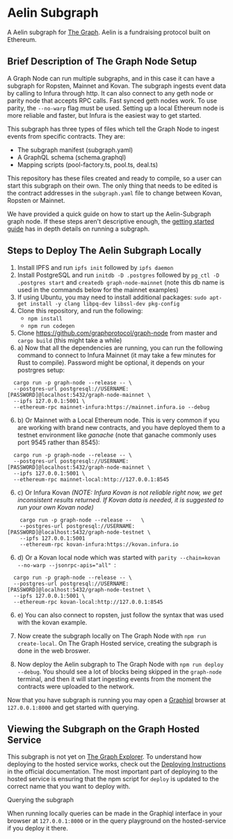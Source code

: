 # Aelin Subgraph

A Aelin subgraph for [The Graph](https://thegraph.com). Aelin is a fundraising protocol built on Ethereum.

## Brief Description of The Graph Node Setup

A Graph Node can run multiple subgraphs, and in this case it can have a subgraph for Ropsten, Mainnet and Kovan. The subgraph ingests event data by calling to Infura through http. It can also connect to any geth node or parity node that accepts RPC calls. Fast synced geth nodes work. To use parity, the `--no-warp` flag must be used. Setting up a local Ethereum node is more reliable and faster, but Infura is the easiest way to get started.

This subgraph has three types of files which tell the Graph Node to ingest events from specific contracts. They are:

- The subgraph manifest (subgraph.yaml)
- A GraphQL schema (schema.graphql)
- Mapping scripts (pool-factory.ts, pool.ts, deal.ts)

This repository has these files created and ready to compile, so a user can start this subgraph on their own. The only thing that needs to be edited is the contract addresses in the `subgraph.yaml` file to change between Kovan, Ropsten or Mainnet.

We have provided a quick guide on how to start up the Aelin-Subgraph graph node. If these steps aren't descriptive enough, the [getting started guide](https://github.com/graphprotocol/graph-node/blob/master/docs/getting-started.md) has in depth details on running a subgraph.

## Steps to Deploy The Aelin Subgraph Locally

1. Install IPFS and run `ipfs init` followed by `ipfs daemon`
2. Install PostgreSQL and run `initdb -D .postgres` followed by `pg_ctl -D .postgres start` and `createdb graph-node-mainnet` (note this db name is used in the commands below for the mainnet examples)
3. If using Ubuntu, you may need to install additional packages: `sudo apt-get install -y clang libpq-dev libssl-dev pkg-config`
4. Clone this repository, and run the following:
   - `npm install`
   - `npm run codegen`
5. Clone https://github.com/graphprotocol/graph-node from master and `cargo build` (this might take a while)
6. a) Now that all the dependencies are running, you can run the following command to connect to Infura Mainnet (it may take a few minutes for Rust to compile). Password might be optional, it depends on your postrgres setup:

```
  cargo run -p graph-node --release -- \
  --postgres-url postgresql://USERNAME:[PASSWORD]@localhost:5432/graph-node-mainnet \
  --ipfs 127.0.0.1:5001 \
  --ethereum-rpc mainnet-infura:https://mainnet.infura.io --debug
```

6. b) Or Mainnet with a Local Ethereum node. This is very common if you are working with brand new contracts, and you have deployed them to a testnet environment like _ganache_ (note that ganache commonly uses port 9545 rather than 8545):

```
  cargo run -p graph-node --release -- \
  --postgres-url postgresql://USERNAME:[PASSWORD]@localhost:5432/graph-node-mainnet \
  --ipfs 127.0.0.1:5001 \
  --ethereum-rpc mainnet-local:http://127.0.0.1:8545
```

6. c) Or Infura Kovan _(NOTE: Infura Kovan is not reliable right now, we get inconsistent results returned. If Kovan data is needed, it is suggested to run your own Kovan node)_

```
    cargo run -p graph-node --release --   \
    --postgres-url postgresql://USERNAME:[PASSWORD]@localhost:5432/graph-node-testnet \
    --ipfs 127.0.0.1:5001
    --ethereum-rpc kovan-infura:https://kovan.infura.io

```

6.  d) Or a Kovan local node which was started with `parity --chain=kovan --no-warp --jsonrpc-apis="all" `:

```
  cargo run -p graph-node --release -- \
  --postgres-url postgresql://USERNAME:[PASSWORD]@localhost:5432/graph-node-testnet \
  --ipfs 127.0.0.1:5001 \
  --ethereum-rpc kovan-local:http://127.0.0.1:8545

```

6.  e) You can also connect to ropsten, just follow the syntax that was used with the kovan example.

7.  Now create the subgraph locally on The Graph Node with `npm run create-local`. On The Graph Hosted service, creating the subgraph is done in the web broswer.

8.  Now deploy the Aelin subgraph to The Graph Node with `npm run deploy --debug`. You should see a lot of blocks being skipped in the `graph-node` terminal, and then it will start ingesting events from the moment the contracts were uploaded to the network.

Now that you have subgraph is running you may open a [Graphiql](https://github.com/graphql/graphiql) browser at `127.0.0.1:8000` and get started with querying.

## Viewing the Subgraph on the Graph Hosted Service

This subgraph is not yet on [The Graph Explorer](https://thegraph.com/explorer/). To understand how deploying to the hosted service works, check out the [Deploying Instructions](https://thegraph.com/docs/deploy-a-subgraph) in the official documentation. The most important part of deploying to the hosted service is ensuring that the npm script for `deploy` is updated to the correct name that you want to deploy with.

Querying the subgraph

When running locally queries can be made in the Graphiql interface in your browser at `127.0.0.1:8000` or in the query playground on the hosted-service if you deploy it there.
